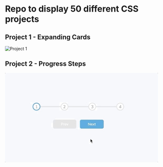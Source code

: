 # Repo to display 50 different CSS projects

## Project 1 - Expanding Cards
![Project 1](./project01/images/css-project-1.gif)
## Project 2 - Progress Steps
![Project 1](./project02/images/css-project-2.gif)